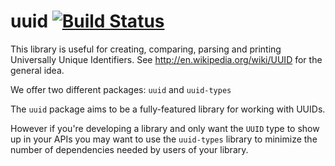 # uuid  [![Build Status](https://travis-ci.org/aslatter/uuid.svg?branch=master)](https://travis-ci.org/aslatter/uuid)

This library is useful for creating, comparing, parsing and printing Universally
Unique Identifiers. See http://en.wikipedia.org/wiki/UUID for the general idea.

We offer two different packages: `uuid` and `uuid-types`

The `uuid` package aims to be a fully-featured library for working with UUIDs.

However if you're developing a library and only want the `UUID` type to show up
in your APIs you may want to use the `uuid-types` library to minimize the number
of dependencies needed by users of your library.
